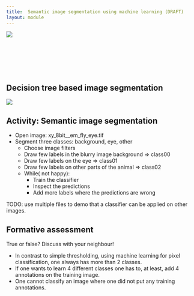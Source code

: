 ```yaml
---
title:  Semantic image segmentation using machine learning (DRAFT)
layout: module
---
```


<img src='https://g.gravizo.com/svg?
 digraph G {
    shift [fontcolor=white,color=white];
    "intensity image" -> threshold;
    threshold -> "binary image";
    "binary image" -> "background value";
    "binary image" -> "foreground value";
    "intensity image" -> "machine learning";
    "annotations" -> "machine learning";
    "machine learning" -> "pixel class image";
    "pixel class image" -> "class00 value";
    "pixel class image" -> "class01 value";
    "pixel class image" -> "class.. value";
    "pixel class image" -> "class C value";
 }
'/>


&nbsp;

&nbsp;

&nbsp;

## Decision tree based image segmentation

<img src='https://g.gravizo.com/svg?
 digraph G {
    shift [fontcolor=white,color=white];
    "Intensity image" -> "filter00 image" -> "Decision tree(s)";
    "Intensity image" -> "filter01 image" -> "Decision tree(s)";
    "Intensity image" -> "filter02 image" -> "Decision tree(s)";
    "Intensity image" -> "filter.. image" -> "Decision tree(s)";
    "Intensity image" -> "filter F image" -> "Decision tree(s)";
    "Annotations" -> "Decision trees(s)"
    "Decision tree(s)" -> "class00 (probability) image";
    "Decision tree(s)" -> "class01 (probability) image";
    "Decision tree(s)" -> "class.. (probability) image";
    "Decision tree(s)" -> "class C (probability) image";
 }
'/>

## Activity: Semantic image segmentation

- Open image: xy_8bit__em_fly_eye.tif
- Segment three classes: background, eye, other
	- Choose image filters
	- Draw few labels in the blurry image background => class00
	- Draw few labels on the eye => class01
	- Draw few labels on other parts of the animal => class02
	- While( not happy):
		- Train the classifier
 		- Inspect the predictions
		- Add more labels where the predictions are wrong

TODO: use multiple files to demo that a classifier can be applied on other images.

## Formative assessment

True or false? Discuss with your neighbour!

- In contrast to simple thresholding, using machine learning for pixel classification, one always has more than 2 classes.
- If one wants to learn 4 different classes one has to, at least, add 4 annotations on the training image.
- One cannot classify an image where one did not put any training annotations.
